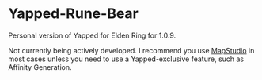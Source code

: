 # Yapped-Rune-Bear
Personal version of Yapped for Elden Ring for 1.0.9. 

Not currently being actively developed. I recommend you use [MapStudio](https://github.com/soulsmods/DSMapStudio) in most cases unless you need to use a Yapped-exclusive feature, such as Affinity Generation.

